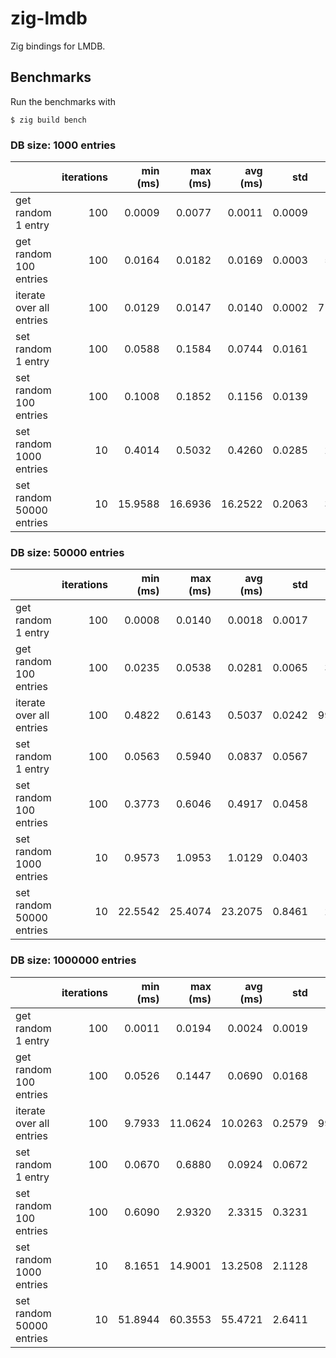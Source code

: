 # zig-lmdb

Zig bindings for LMDB.

## Benchmarks

Run the benchmarks with

```
$ zig build bench
```

### DB size: 1000 entries

|                          | iterations | min (ms) | max (ms) | avg (ms) |    std |  ops / s |
| :----------------------- | ---------: | -------: | -------: | -------: | -----: | -------: |
| get random 1 entry       |        100 |   0.0009 |   0.0077 |   0.0011 | 0.0009 |   872707 |
| get random 100 entries   |        100 |   0.0164 |   0.0182 |   0.0169 | 0.0003 |  5902310 |
| iterate over all entries |        100 |   0.0129 |   0.0147 |   0.0140 | 0.0002 | 71379574 |
| set random 1 entry       |        100 |   0.0588 |   0.1584 |   0.0744 | 0.0161 |    13450 |
| set random 100 entries   |        100 |   0.1008 |   0.1852 |   0.1156 | 0.0139 |   865202 |
| set random 1000 entries  |         10 |   0.4014 |   0.5032 |   0.4260 | 0.0285 |  2347165 |
| set random 50000 entries |         10 |  15.9588 |  16.6936 |  16.2522 | 0.2063 |  3076516 |

### DB size: 50000 entries

|                          | iterations | min (ms) | max (ms) | avg (ms) |    std |  ops / s |
| :----------------------- | ---------: | -------: | -------: | -------: | -----: | -------: |
| get random 1 entry       |        100 |   0.0008 |   0.0140 |   0.0018 | 0.0017 |   545432 |
| get random 100 entries   |        100 |   0.0235 |   0.0538 |   0.0281 | 0.0065 |  3561937 |
| iterate over all entries |        100 |   0.4822 |   0.6143 |   0.5037 | 0.0242 | 99267401 |
| set random 1 entry       |        100 |   0.0563 |   0.5940 |   0.0837 | 0.0567 |    11949 |
| set random 100 entries   |        100 |   0.3773 |   0.6046 |   0.4917 | 0.0458 |   203357 |
| set random 1000 entries  |         10 |   0.9573 |   1.0953 |   1.0129 | 0.0403 |   987228 |
| set random 50000 entries |         10 |  22.5542 |  25.4074 |  23.2075 | 0.8461 |  2154474 |

### DB size: 1000000 entries

|                          | iterations | min (ms) | max (ms) | avg (ms) |    std |  ops / s |
| :----------------------- | ---------: | -------: | -------: | -------: | -----: | -------: |
| get random 1 entry       |        100 |   0.0011 |   0.0194 |   0.0024 | 0.0019 |   422608 |
| get random 100 entries   |        100 |   0.0526 |   0.1447 |   0.0690 | 0.0168 |  1448383 |
| iterate over all entries |        100 |   9.7933 |  11.0624 |  10.0263 | 0.2579 | 99737645 |
| set random 1 entry       |        100 |   0.0670 |   0.6880 |   0.0924 | 0.0672 |    10819 |
| set random 100 entries   |        100 |   0.6090 |   2.9320 |   2.3315 | 0.3231 |    42890 |
| set random 1000 entries  |         10 |   8.1651 |  14.9001 |  13.2508 | 2.1128 |    75467 |
| set random 50000 entries |         10 |  51.8944 |  60.3553 |  55.4721 | 2.6411 |   901354 |
